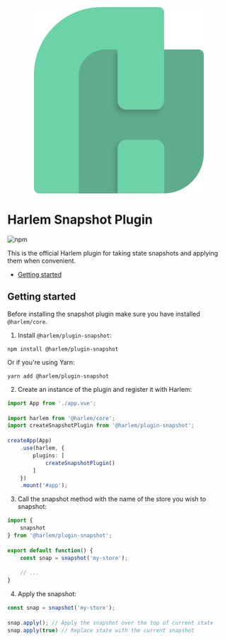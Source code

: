 <p align="center">
    <a href="https://harlemjs.com">
        <img src="https://raw.githubusercontent.com/andrewcourtice/harlem/main/app/src/.vuepress/public/assets/images/logo-192.svg" alt="Harlem"/>
    </a>
</p>

# Harlem Snapshot Plugin

![npm](https://img.shields.io/npm/v/@harlem/plugin-snapshot)

This is the official Harlem plugin for taking state snapshots and applying them when convenient.

<!-- TOC depthfrom:2 -->

- [Getting started](#getting-started)

<!-- /TOC -->

## Getting started

Before installing the snapshot plugin make sure you have installed `@harlem/core`.

1. Install `@harlem/plugin-snapshot`:
```
npm install @harlem/plugin-snapshot
```
Or if you're using Yarn:
```
yarn add @harlem/plugin-snapshot
```

2. Create an instance of the plugin and register it with Harlem:
```typescript
import App from './app.vue';

import harlem from '@harlem/core';
import createSnapshotPlugin from '@harlem/plugin-snapshot';

createApp(App)
    .use(harlem, {
        plugins: [
            createSnapshotPlugin()
        ]
    })
    .mount('#app');
```

3. Call the snapshot method with the name of the store you wish to snapshot:
```typescript
import {
    snapshot
} from '@harlem/plugin-snapshot';

export default function() {
    const snap = snapshot('my-store');

    // ...
}
```

4. Apply the snapshot:
```typescript
const snap = snapshot('my-store');

snap.apply(); // Apply the snapshot over the top of current state
snap.apply(true) // Replace state with the current snapshot
```